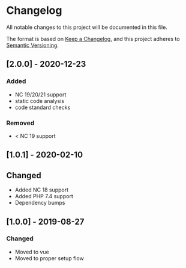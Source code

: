 # Changelog
All notable changes to this project will be documented in this file.

The format is based on [Keep a Changelog](https://keepachangelog.com/en/1.0.0/),
and this project adheres to [Semantic Versioning](https://semver.org/spec/v2.0.0.html).

## [2.0.0] - 2020-12-23
### Added
- NC 19/20/21 support
- static code analysis
- code standard checks

### Removed
- < NC 19 support

## [1.0.1] - 2020-02-10
## Changed
- Added NC 18 support
- Added PHP 7.4 support
- Dependency bumps

## [1.0.0] - 2019-08-27
### Changed
- Moved to vue
- Moved to proper setup flow


